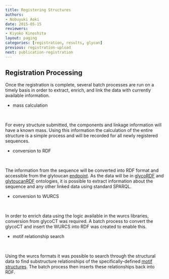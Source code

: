 ```yaml
---
title: Registering Structures
authors:
- Nobuyuki Aoki
date: 2015-05-15
reviewers:
- Kiyoko Kinoshita
layout: paging
categories: [registration, results, glycan]
previous: registration-upload
next: publication-registration
---
```


Registration Processing
------------

  Once the registration is complete, several batch processes are run on a timely basis in order to extract, enrich, and link the data with currently available information.  

* mass calculation

<br>

For every structure submitted, the components and linkage information will have a known mass.  Using this information the calculation of the entire structure is a simple process and will be recorded for all newly registered sequences.

* conversion to RDF

<br>

The information from the sequence will be converted into RDF format and accessible from the glytoucan [endpoint](http://ts.glytoucan.org/sparql).  As the data will be in [glycoRDF](http://glycoinfo.org/glycoRDF) and [glytoucanRDF](http://glycoinfo.org/rdf) ontologies, it is possible to extract information about the sequence and any other linked data using standard SPARQL.

* conversion to WURCS

<br>

In order to enrich data using the logic available in the wurcs libraries, conversion from glycoCT was required.  A batch process to convert the glycoCT and insert the WURCS into RDF was created to enable this.

* motif relationship search

<br>

Using the wurcs formats it was possible to search through the structural data to find substructure relationships of the specifically-defined [motif structures](http://www.glytoucan.org/Motifs/listAll).  The batch process then inserts these relationships back into RDF.
